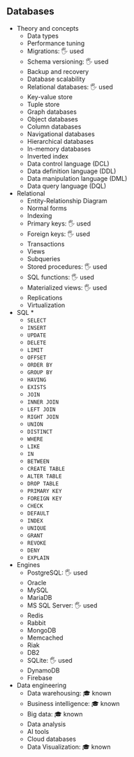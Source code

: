 ## Databases

- Theory and concepts
  - Data types
  - Performance tuning
  - Migrations: 🖐️ used
  - Schema versioning: 🖐️ used
  - Backup and recovery
  - Database scalability
  - Relational databases: 🖐️ used
  - Key-value store
  - Tuple store
  - Graph databases
  - Object databases
  - Column databases
  - Navigational databases
  - Hierarchical databases
  - In-memory databases
  - Inverted index
  - Data control language (DCL)
  - Data definition language (DDL)
  - Data manipulation language (DML)
  - Data query language (DQL)
- Relational
  - Entity-Relationship Diagram
  - Normal forms
  - Indexing
  - Primary keys: 🖐️ used
  - Foreign keys: 🖐️ used
  - Transactions
  - Views
  - Subqueries
  - Stored procedures: 🖐️ used
  - SQL functions: 🖐️ used
  - Materialized views: 🖐️ used
  - Replications
  - Virtualization
- SQL *
  - `SELECT`
  - `INSERT`
  - `UPDATE`
  - `DELETE`
  - `LIMIT`
  - `OFFSET`
  - `ORDER BY`
  - `GROUP BY`
  - `HAVING`
  - `EXISTS`
  - `JOIN`
  - `INNER JOIN`
  - `LEFT JOIN`
  - `RIGHT JOIN`
  - `UNION`
  - `DISTINCT`
  - `WHERE`
  - `LIKE`
  - `IN`
  - `BETWEEN`
  - `CREATE TABLE`
  - `ALTER TABLE`
  - `DROP TABLE`
  - `PRIMARY KEY`
  - `FOREIGN KEY`
  - `CHECK`
  - `DEFAULT`
  - `INDEX`
  - `UNIQUE`
  - `GRANT`
  - `REVOKE`
  - `DENY`
  - `EXPLAIN`
- Engines
  - PostgreSQL: 🖐️ used
  - Oracle
  - MySQL
  - MariaDB
  - MS SQL Server: 🖐️ used
  - Redis
  - Rabbit
  - MongoDB
  - Memcached
  - Riak
  - DB2
  - SQLite: 🖐️ used
  - DynamoDB
  - Firebase
- Data engineering
  - Data warehousing: 🎓 known
  - Business intelligence: 🎓 known
  - Big data: 🎓 known
  - Data analysis
  - AI tools
  - Cloud databases
  - Data Visualization: 🎓 known
